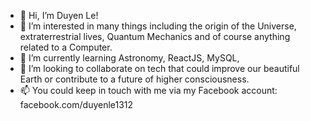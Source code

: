 - 👋 Hi, I’m Duyen Le!
- 👀 I’m interested in many things including the origin of the Universe, extraterrestrial lives, Quantum Mechanics and of course anything related to a Computer. 
- 🌱 I’m currently learning Astronomy, ReactJS, MySQL, 
- 💞️ I’m looking to collaborate on tech that could improve our beautiful Earth or contribute to a future of higher consciousness.
- 📫 You could keep in touch with me via my Facebook account: facebook.com/duyenle1312

<!---
duyenlnmd/duyenlnmd is a ✨ special ✨ repository because its `README.md` (this file) appears on your GitHub profile.
You can click the Preview link to take a look at your changes.
--->
